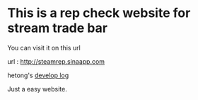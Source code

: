 This is a rep check website for stream trade bar 
===========

You can visit it on this url 

url : http://steamrep.sinaapp.com

hetong's [develop log](https://www.evernote.com/shard/s504/sh/77ddac00-a2ac-4bde-8703-a3199310e550/b6253920482e695cd6f21dbdc2762fcc)

Just a easy website.